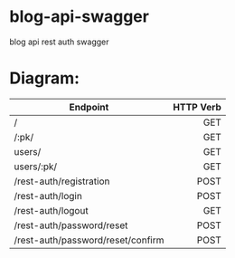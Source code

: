 # blog-api-swagger
blog api rest auth swagger


# Diagram:

| Endpoint                            | HTTP Verb |
| ----------------------------------- |     -----:|
| /                                   |       GET |
| /:pk/                               |       GET |
| users/                              |       GET |
| users/:pk/                          |       GET |
| /rest-auth/registration             |      POST |
| /rest-auth/login                    |      POST |
| /rest-auth/logout                   |       GET |
| /rest-auth/password/reset           |      POST |
| /rest-auth/password/reset/confirm   |      POST |
